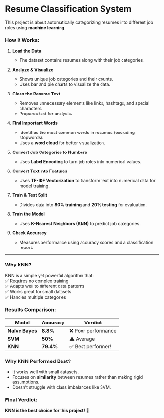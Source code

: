 # **Resume Classification System**  

This project is about automatically categorizing resumes into different job roles using **machine learning**.  

### **How It Works:**  

1. **Load the Data**  
   - The dataset contains resumes along with their job categories.  

2. **Analyze & Visualize**  
   - Shows unique job categories and their counts.  
   - Uses bar and pie charts to visualize the data.  

3. **Clean the Resume Text**  
   - Removes unnecessary elements like links, hashtags, and special characters.  
   - Prepares text for analysis.  

4. **Find Important Words**  
   - Identifies the most common words in resumes (excluding stopwords).  
   - Uses a **word cloud** for better visualization.  

5. **Convert Job Categories to Numbers**  
   - Uses **Label Encoding** to turn job roles into numerical values.  

6. **Convert Text into Features**  
   - Uses **TF-IDF Vectorization** to transform text into numerical data for model training.  

7. **Train & Test Split**  
   - Divides data into **80% training** and **20% testing** for evaluation.  

8. **Train the Model**  
   - Uses **K-Nearest Neighbors (KNN)** to predict job categories.  

9. **Check Accuracy**  
   - Measures performance using accuracy scores and a classification report.  

---

### **Why KNN?**  
KNN is a simple yet powerful algorithm that:  
✅ Requires no complex training  
✅ Adapts well to different data patterns  
✅ Works great for small datasets  
✅ Handles multiple categories  

### **Results Comparison:**  

| Model        | Accuracy  | Verdict  |  
|-------------|-----------|----------|  
| **Naïve Bayes**  | **8.8%**  | ❌ Poor performance  |  
| **SVM**  | **50%**  | ⚠️ Average  |  
| **KNN**  | **79.4%**  | ✅ Best performer!  |  

### **Why KNN Performed Best?**  
- It works well with small datasets.  
- Focuses on **similarity** between resumes rather than making rigid assumptions.  
- Doesn’t struggle with class imbalances like SVM.  

### **Final Verdict:**  
**KNN is the best choice for this project! 🚀**
